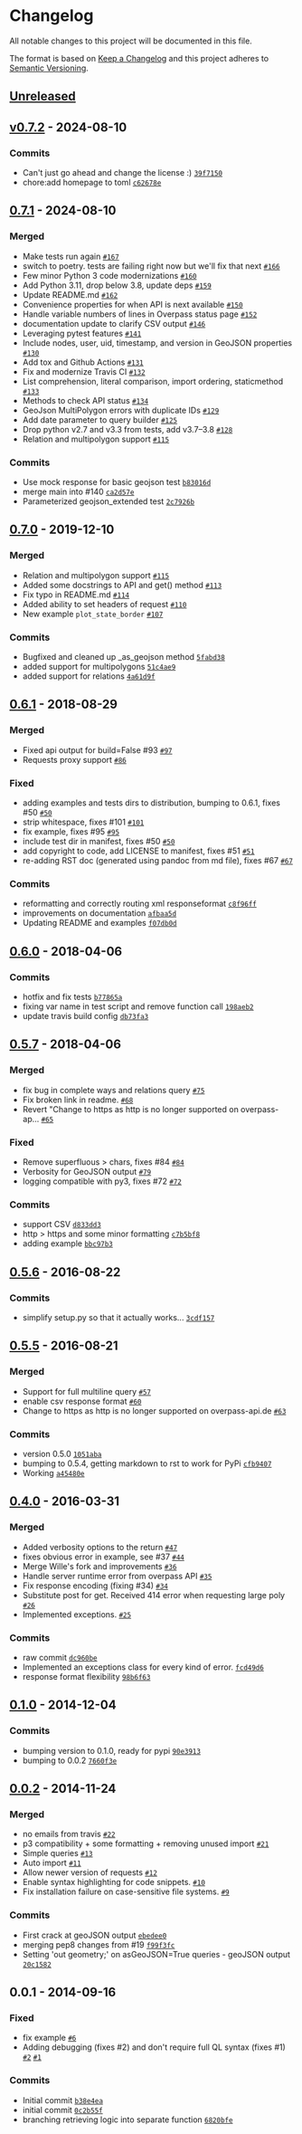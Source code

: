 # Changelog

All notable changes to this project will be documented in this file.

The format is based on [Keep a Changelog](https://keepachangelog.com/en/1.0.0/)
and this project adheres to [Semantic Versioning](https://semver.org/spec/v2.0.0.html).

## [Unreleased](https://github.com/mvexel/overpass-api-python-wrapper/compare/v0.7.2...HEAD)

## [v0.7.2](https://github.com/mvexel/overpass-api-python-wrapper/compare/0.7.1...v0.7.2) - 2024-08-10

### Commits

- Can't just go ahead and change the license :) [`39f7150`](https://github.com/mvexel/overpass-api-python-wrapper/commit/39f71509a7b5640a55af01ac77ab437ac44796d1)
- chore:add homepage to toml [`c62678e`](https://github.com/mvexel/overpass-api-python-wrapper/commit/c62678e7c89ec55b45cf98223ba0202492e3b91f)

## [0.7.1](https://github.com/mvexel/overpass-api-python-wrapper/compare/0.7.0...0.7.1) - 2024-08-10

### Merged

- Make tests run again [`#167`](https://github.com/mvexel/overpass-api-python-wrapper/pull/167)
- switch to poetry. tests are failing right now but we'll fix that next [`#166`](https://github.com/mvexel/overpass-api-python-wrapper/pull/166)
- Few minor Python 3 code modernizations [`#160`](https://github.com/mvexel/overpass-api-python-wrapper/pull/160)
- Add Python 3.11, drop below 3.8, update deps [`#159`](https://github.com/mvexel/overpass-api-python-wrapper/pull/159)
- Update README.md [`#162`](https://github.com/mvexel/overpass-api-python-wrapper/pull/162)
- Convenience properties for when API is next available [`#150`](https://github.com/mvexel/overpass-api-python-wrapper/pull/150)
- Handle variable numbers of lines in Overpass status page [`#152`](https://github.com/mvexel/overpass-api-python-wrapper/pull/152)
- documentation update to clarify CSV output [`#146`](https://github.com/mvexel/overpass-api-python-wrapper/pull/146)
- Leveraging pytest features [`#141`](https://github.com/mvexel/overpass-api-python-wrapper/pull/141)
- Include nodes, user, uid, timestamp, and version in GeoJSON properties [`#130`](https://github.com/mvexel/overpass-api-python-wrapper/pull/130)
- Add tox and Github Actions [`#131`](https://github.com/mvexel/overpass-api-python-wrapper/pull/131)
- Fix and modernize Travis CI [`#132`](https://github.com/mvexel/overpass-api-python-wrapper/pull/132)
- List comprehension, literal comparison, import ordering, staticmethod [`#133`](https://github.com/mvexel/overpass-api-python-wrapper/pull/133)
- Methods to check API status [`#134`](https://github.com/mvexel/overpass-api-python-wrapper/pull/134)
- GeoJson MultiPolygon errors with duplicate IDs [`#129`](https://github.com/mvexel/overpass-api-python-wrapper/pull/129)
- Add date parameter to query builder [`#125`](https://github.com/mvexel/overpass-api-python-wrapper/pull/125)
- Drop python v2.7 and v3.3 from tests, add v3.7–3.8 [`#128`](https://github.com/mvexel/overpass-api-python-wrapper/pull/128)
- Relation and multipolygon support [`#115`](https://github.com/mvexel/overpass-api-python-wrapper/pull/115)

### Commits

- Use mock response for basic geojson test [`b83016d`](https://github.com/mvexel/overpass-api-python-wrapper/commit/b83016dc169da8d6191da38305e603d3044a2767)
- merge main into #140 [`ca2d57e`](https://github.com/mvexel/overpass-api-python-wrapper/commit/ca2d57edec65ebcdc3a38e113ea1c8c710ea9667)
- Parameterized geojson_extended test [`2c7926b`](https://github.com/mvexel/overpass-api-python-wrapper/commit/2c7926ba9130d2ab088c6e165a6e0f1f450cc22a)

## [0.7.0](https://github.com/mvexel/overpass-api-python-wrapper/compare/0.6.1...0.7.0) - 2019-12-10

### Merged

- Relation and multipolygon support [`#115`](https://github.com/mvexel/overpass-api-python-wrapper/pull/115)
- Added some docstrings to API and get() method [`#113`](https://github.com/mvexel/overpass-api-python-wrapper/pull/113)
- Fix typo in README.md [`#114`](https://github.com/mvexel/overpass-api-python-wrapper/pull/114)
-  Added ability to set headers of request [`#110`](https://github.com/mvexel/overpass-api-python-wrapper/pull/110)
- New example `plot_state_border` [`#107`](https://github.com/mvexel/overpass-api-python-wrapper/pull/107)

### Commits

- Bugfixed and cleaned up _as_geojson method [`5fabd38`](https://github.com/mvexel/overpass-api-python-wrapper/commit/5fabd38b65ceeb06e2aa9b8310c8639e1aff9077)
- added support for multipolygons [`51c4ae9`](https://github.com/mvexel/overpass-api-python-wrapper/commit/51c4ae9ecd42e1bc377b802651ad84c2db058964)
- added support for relations [`4a61d9f`](https://github.com/mvexel/overpass-api-python-wrapper/commit/4a61d9f3c4b9254db63f6daad81275763474f1b1)

## [0.6.1](https://github.com/mvexel/overpass-api-python-wrapper/compare/0.6.0...0.6.1) - 2018-08-29

### Merged

- Fixed api output for build=False #93 [`#97`](https://github.com/mvexel/overpass-api-python-wrapper/pull/97)
- Requests proxy support [`#86`](https://github.com/mvexel/overpass-api-python-wrapper/pull/86)

### Fixed

- adding examples and tests dirs to distribution, bumping to 0.6.1, fixes #50 [`#50`](https://github.com/mvexel/overpass-api-python-wrapper/issues/50)
- strip whitespace, fixes #101 [`#101`](https://github.com/mvexel/overpass-api-python-wrapper/issues/101)
- fix example, fixes #95 [`#95`](https://github.com/mvexel/overpass-api-python-wrapper/issues/95)
- include test dir in manifest, fixes #50 [`#50`](https://github.com/mvexel/overpass-api-python-wrapper/issues/50)
- add copyright to code, add LICENSE to manifest, fixes #51 [`#51`](https://github.com/mvexel/overpass-api-python-wrapper/issues/51)
- re-adding RST doc (generated using pandoc from md file), fixes #67 [`#67`](https://github.com/mvexel/overpass-api-python-wrapper/issues/67)

### Commits

- reformatting and correctly routing xml responseformat [`c8f96ff`](https://github.com/mvexel/overpass-api-python-wrapper/commit/c8f96ff0bdc89db32b03def5a56fa06fb48fde2e)
- improvements on documentation [`afbaa5d`](https://github.com/mvexel/overpass-api-python-wrapper/commit/afbaa5d2ff0c99dddd252f557a6fc4ddd604562d)
- Updating README and examples [`f07db0d`](https://github.com/mvexel/overpass-api-python-wrapper/commit/f07db0d6e090a93c10ded4a50b2665c9682599f4)

## [0.6.0](https://github.com/mvexel/overpass-api-python-wrapper/compare/0.5.7...0.6.0) - 2018-04-06

### Commits

- hotfix and fix tests [`b77865a`](https://github.com/mvexel/overpass-api-python-wrapper/commit/b77865a5d18620f83b41216bb420b324af2d6b54)
- fixing var name in test script and remove function call [`198aeb2`](https://github.com/mvexel/overpass-api-python-wrapper/commit/198aeb212c2d0ae9d58ca8333bc66395cd10b9f1)
- update travis build config [`db73fa3`](https://github.com/mvexel/overpass-api-python-wrapper/commit/db73fa3bf98e77d4733c5842c440e07e0e2c21bb)

## [0.5.7](https://github.com/mvexel/overpass-api-python-wrapper/compare/0.5.6...0.5.7) - 2018-04-06

### Merged

- fix bug in complete ways and relations query [`#75`](https://github.com/mvexel/overpass-api-python-wrapper/pull/75)
- Fix broken link in readme. [`#68`](https://github.com/mvexel/overpass-api-python-wrapper/pull/68)
- Revert "Change to https as http is no longer supported on overpass-ap… [`#65`](https://github.com/mvexel/overpass-api-python-wrapper/pull/65)

### Fixed

- Remove superfluous &gt; chars, fixes #84 [`#84`](https://github.com/mvexel/overpass-api-python-wrapper/issues/84)
- Verbosity for GeoJSON output [`#79`](https://github.com/mvexel/overpass-api-python-wrapper/issues/79)
- logging compatible with py3, fixes #72 [`#72`](https://github.com/mvexel/overpass-api-python-wrapper/issues/72)

### Commits

- support CSV [`d833dd3`](https://github.com/mvexel/overpass-api-python-wrapper/commit/d833dd361ec09803209413b546b94fddee529a5f)
- http &gt; https and some minor formatting [`c7b5bf8`](https://github.com/mvexel/overpass-api-python-wrapper/commit/c7b5bf850e214f9268b6298b8400ad01669d45d1)
- adding example [`bbc97b3`](https://github.com/mvexel/overpass-api-python-wrapper/commit/bbc97b30a8ab970798643bccf19cfd2a8eed37b2)

## [0.5.6](https://github.com/mvexel/overpass-api-python-wrapper/compare/0.5.5...0.5.6) - 2016-08-22

### Commits

- simplify setup.py so that it actually works... [`3cdf157`](https://github.com/mvexel/overpass-api-python-wrapper/commit/3cdf15739980bb9f4a9bda4f50a1cc4e70986684)

## [0.5.5](https://github.com/mvexel/overpass-api-python-wrapper/compare/0.4.0...0.5.5) - 2016-08-21

### Merged

- Support for full multiline query [`#57`](https://github.com/mvexel/overpass-api-python-wrapper/pull/57)
- enable csv response format [`#60`](https://github.com/mvexel/overpass-api-python-wrapper/pull/60)
- Change to https as http is no longer supported on overpass-api.de [`#63`](https://github.com/mvexel/overpass-api-python-wrapper/pull/63)

### Commits

- version 0.5.0 [`1051aba`](https://github.com/mvexel/overpass-api-python-wrapper/commit/1051aba45a2b38079c948fa4bfd8581c95dd81c4)
- bumping to 0.5.4, getting markdown to rst to work for PyPi [`cfb9407`](https://github.com/mvexel/overpass-api-python-wrapper/commit/cfb9407d19b37c1022d508e133c64dce14fe1d74)
- Working [`a45480e`](https://github.com/mvexel/overpass-api-python-wrapper/commit/a45480e6613723c3f8112a8f8b4523cd6ab2cf15)

## [0.4.0](https://github.com/mvexel/overpass-api-python-wrapper/compare/0.1.0...0.4.0) - 2016-03-31

### Merged

- Added verbosity options to the return [`#47`](https://github.com/mvexel/overpass-api-python-wrapper/pull/47)
- fixes obvious error in example, see #37 [`#44`](https://github.com/mvexel/overpass-api-python-wrapper/pull/44)
- Merge Wille's fork and improvements [`#36`](https://github.com/mvexel/overpass-api-python-wrapper/pull/36)
- Handle server runtime error from overpass API [`#35`](https://github.com/mvexel/overpass-api-python-wrapper/pull/35)
- Fix response encoding (fixing #34) [`#34`](https://github.com/mvexel/overpass-api-python-wrapper/pull/34)
- Substitute post for get.  Received 414 error when requesting large poly [`#26`](https://github.com/mvexel/overpass-api-python-wrapper/pull/26)
- Implemented exceptions. [`#25`](https://github.com/mvexel/overpass-api-python-wrapper/pull/25)

### Commits

- raw commit [`dc960be`](https://github.com/mvexel/overpass-api-python-wrapper/commit/dc960beb899537aa64a9a61bbc39160daa1e7906)
- Implemented an exceptions class for every kind of error. [`fcd49d6`](https://github.com/mvexel/overpass-api-python-wrapper/commit/fcd49d67e5fe6c1695b7fd31b6f3f6c180da75d3)
- response format flexibility [`98b6f63`](https://github.com/mvexel/overpass-api-python-wrapper/commit/98b6f63f3ce486d15aa619f8a60a0ad268983230)

## [0.1.0](https://github.com/mvexel/overpass-api-python-wrapper/compare/0.0.2...0.1.0) - 2014-12-04

### Commits

- bumping version to 0.1.0, ready for pypi [`90e3913`](https://github.com/mvexel/overpass-api-python-wrapper/commit/90e3913ca6b9d39ec8fed5fbbde195144293ba81)
- bumping to 0.0.2 [`7660f3e`](https://github.com/mvexel/overpass-api-python-wrapper/commit/7660f3ecc0c38c2f4ebdf86c618efc08f6737ebf)

## [0.0.2](https://github.com/mvexel/overpass-api-python-wrapper/compare/0.0.1...0.0.2) - 2014-11-24

### Merged

- no emails from travis [`#22`](https://github.com/mvexel/overpass-api-python-wrapper/pull/22)
- p3 compatibility + some formatting + removing unused import [`#21`](https://github.com/mvexel/overpass-api-python-wrapper/pull/21)
- Simple queries [`#13`](https://github.com/mvexel/overpass-api-python-wrapper/pull/13)
- Auto import [`#11`](https://github.com/mvexel/overpass-api-python-wrapper/pull/11)
- Allow newer version of requests [`#12`](https://github.com/mvexel/overpass-api-python-wrapper/pull/12)
- Enable syntax highlighting for code snippets. [`#10`](https://github.com/mvexel/overpass-api-python-wrapper/pull/10)
- Fix installation failure on case-sensitive file systems. [`#9`](https://github.com/mvexel/overpass-api-python-wrapper/pull/9)

### Commits

- First crack at geoJSON output [`ebedee0`](https://github.com/mvexel/overpass-api-python-wrapper/commit/ebedee01b48657426a00c9f38195ab82c33cf3d9)
- merging pep8 changes from #19 [`f99f3fc`](https://github.com/mvexel/overpass-api-python-wrapper/commit/f99f3fc45e36da021aed01f4b72ea53c7aea5dcf)
- Setting 'out geometry;' on asGeoJSON=True queries - geoJSON output [`20c1582`](https://github.com/mvexel/overpass-api-python-wrapper/commit/20c1582c67e892bdefcf215a265f87384829f861)

## 0.0.1 - 2014-09-16

### Fixed

- fix example [`#6`](https://github.com/mvexel/overpass-api-python-wrapper/issues/6)
- Adding debugging (fixes #2) and don't require full QL syntax (fixes #1) [`#2`](https://github.com/mvexel/overpass-api-python-wrapper/issues/2) [`#1`](https://github.com/mvexel/overpass-api-python-wrapper/issues/1)

### Commits

- Initial commit [`b38e4ea`](https://github.com/mvexel/overpass-api-python-wrapper/commit/b38e4ea6b0cfd4482afc1815cf331093ac62e3f8)
- initial commit [`0c2b55f`](https://github.com/mvexel/overpass-api-python-wrapper/commit/0c2b55f176685ce4d06aa72d32d43352f6343382)
- branching retrieving logic into separate function [`6820bfe`](https://github.com/mvexel/overpass-api-python-wrapper/commit/6820bfe34a227ae750a5a974da024fdaf8d7a0ea)
